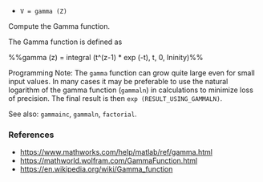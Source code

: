 * `V = gamma (Z)`

Compute the Gamma function.

The Gamma function is defined as

%%gamma (z) = integral (t^(z-1) * exp (-t), t, 0, Ininity)%%

Programming Note: The `gamma` function can grow quite large even for
small input values.  In many cases it may be preferable to use the
natural logarithm of the gamma function (`gammaln`) in calculations
to minimize loss of precision.  The final result is then `exp (RESULT_USING_GAMMALN)`.

See also: `gammainc`, `gammaln`, `factorial`.

### References

* https://www.mathworks.com/help/matlab/ref/gamma.html
* https://mathworld.wolfram.com/GammaFunction.html
* https://en.wikipedia.org/wiki/Gamma_function
